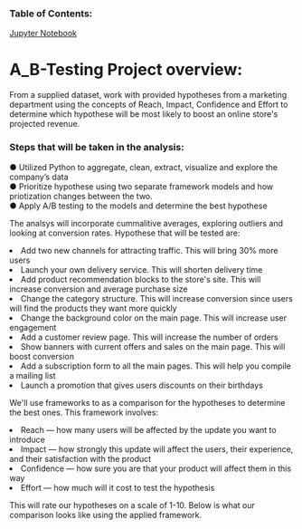 ### Table of Contents:
[Jupyter Notebook](https://github.com/julyndav/A_B-Testing/blob/main/A_B%20Testing.ipynb)

# A_B-Testing Project overview:
From a supplied dataset, work with provided hypotheses from a marketing department using the concepts of Reach, Impact, Confidence and Effort to determine
which hypothese will be most likely to boost an online store's projected revenue. 

### Steps that will be taken in the analysis:
●	Utilized Python to aggregate, clean, extract, visualize and explore the company’s data<br>
●	Prioritize hypothese using two separate framework models and how priotization changes between the two.<br>
●	Apply A/B testing to the models and determine the best hypothese

The analsys will incorporate cummalitive averages, exploring outliers and looking at conversion rates. 
Hypothese that will be tested are:<br><li>
Add two new channels for attracting traffic. This will bring 30% more users<li>
Launch your own delivery service. This will shorten delivery time<li>
Add product recommendation blocks to the store's site. This will increase conversion and average purchase size<li>
Change the category structure. This will increase conversion since users will find the products they want more quickly<li>
Change the background color on the main page. This will increase user engagement<li>
Add a customer review page. This will increase the number of orders<li>
Show banners with current offers and sales on the main page. This will boost conversion<li>
Add a subscription form to all the main pages. This will help you compile a mailing list<li>
Launch a promotion that gives users discounts on their birthdays

We'll use frameworks to as a comparison for the hypotheses to determine the best ones. This framework involves:<br><li>
Reach — how many users will be affected by the update you want to
introduce<li>
Impact — how strongly this update will affect the users, their experience, and
their satisfaction with the product<li>
Confidence — how sure you are that your product will affect them in this way<li>
Effort — how much will it cost to test the hypothesis

This will rate our hypotheses on a scale of 1-10. Below is what our comparison looks like using the applied framework.



